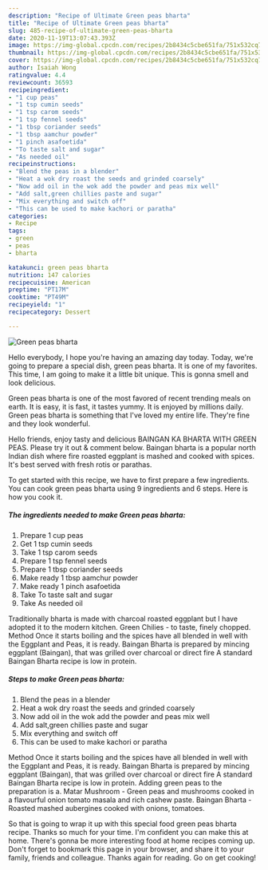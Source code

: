 ```yaml
---
description: "Recipe of Ultimate Green peas bharta"
title: "Recipe of Ultimate Green peas bharta"
slug: 485-recipe-of-ultimate-green-peas-bharta
date: 2020-11-19T13:07:43.393Z
image: https://img-global.cpcdn.com/recipes/2b8434c5cbe651fa/751x532cq70/green-peas-bharta-recipe-main-photo.jpg
thumbnail: https://img-global.cpcdn.com/recipes/2b8434c5cbe651fa/751x532cq70/green-peas-bharta-recipe-main-photo.jpg
cover: https://img-global.cpcdn.com/recipes/2b8434c5cbe651fa/751x532cq70/green-peas-bharta-recipe-main-photo.jpg
author: Isaiah Wong
ratingvalue: 4.4
reviewcount: 36593
recipeingredient:
- "1 cup peas"
- "1 tsp cumin seeds"
- "1 tsp carom seeds"
- "1 tsp fennel seeds"
- "1 tbsp coriander seeds"
- "1 tbsp aamchur powder"
- "1 pinch asafoetida"
- "To taste salt and sugar"
- "As needed oil"
recipeinstructions:
- "Blend the peas in a blender"
- "Heat a wok dry roast the seeds and grinded coarsely"
- "Now add oil in the wok add the powder and peas mix well"
- "Add salt,green chillies paste and sugar"
- "Mix everything and switch off"
- "This can be used to make kachori or paratha"
categories:
- Recipe
tags:
- green
- peas
- bharta

katakunci: green peas bharta 
nutrition: 147 calories
recipecuisine: American
preptime: "PT17M"
cooktime: "PT49M"
recipeyield: "1"
recipecategory: Dessert

---
```



![Green peas bharta](https://img-global.cpcdn.com/recipes/2b8434c5cbe651fa/751x532cq70/green-peas-bharta-recipe-main-photo.jpg)

Hello everybody, I hope you're having an amazing day today. Today, we're going to prepare a special dish, green peas bharta. It is one of my favorites. This time, I am going to make it a little bit unique. This is gonna smell and look delicious.

Green peas bharta is one of the most favored of recent trending meals on earth. It is easy, it is fast, it tastes yummy. It is enjoyed by millions daily. Green peas bharta is something that I've loved my entire life. They're fine and they look wonderful.

Hello friends, enjoy tasty and delicious BAINGAN KA BHARTA WITH GREEN PEAS. Please try it out &amp; comment below. Baingan bharta is a popular north Indian dish where fire roasted eggplant is mashed and cooked with spices. It&#39;s best served with fresh rotis or parathas.


To get started with this recipe, we have to first prepare a few ingredients. You can cook green peas bharta using 9 ingredients and 6 steps. Here is how you cook it.

<!--inarticleads1-->

##### The ingredients needed to make Green peas bharta:

1. Prepare 1 cup peas
1. Get 1 tsp cumin seeds
1. Take 1 tsp carom seeds
1. Prepare 1 tsp fennel seeds
1. Prepare 1 tbsp coriander seeds
1. Make ready 1 tbsp aamchur powder
1. Make ready 1 pinch asafoetida
1. Take To taste salt and sugar
1. Take As needed oil


Traditionally bharta is made with charcoal roasted eggplant but I have adopted it to the modern kitchen. Green Chilies - to taste, finely chopped. Method Once it starts boiling and the spices have all blended in well with the Eggplant and Peas, it is ready. Baingan Bharta is prepared by mincing eggplant (Baingan), that was grilled over charcoal or direct fire A standard Baingan Bharta recipe is low in protein. 

<!--inarticleads2-->

##### Steps to make Green peas bharta:

1. Blend the peas in a blender
1. Heat a wok dry roast the seeds and grinded coarsely
1. Now add oil in the wok add the powder and peas mix well
1. Add salt,green chillies paste and sugar
1. Mix everything and switch off
1. This can be used to make kachori or paratha


Method Once it starts boiling and the spices have all blended in well with the Eggplant and Peas, it is ready. Baingan Bharta is prepared by mincing eggplant (Baingan), that was grilled over charcoal or direct fire A standard Baingan Bharta recipe is low in protein. Adding green peas to the preparation is a. Matar Mushroom - Green peas and mushrooms cooked in a flavourful onion tomato masala and rich cashew paste. Baingan Bharta - Roasted mashed aubergines cooked with onions, tomatoes. 

So that is going to wrap it up with this special food green peas bharta recipe. Thanks so much for your time. I'm confident you can make this at home. There's gonna be more interesting food at home recipes coming up. Don't forget to bookmark this page in your browser, and share it to your family, friends and colleague. Thanks again for reading. Go on get cooking!
